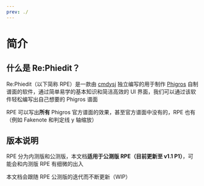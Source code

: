 ```yaml
---
prev: ./
---
```

# 简介

## 什么是 Re:Phiedit？

Re:Phiedit（以下简称 RPE）是一款由 [cmdysj](https://space.bilibili.com/252635690) 独立编写的用于制作 [Phigros](https://pigeon-games.com/phigros) 自制谱面的软件，通过简单易学的基本知识和简洁高效的 UI 界面，我们可以通过该软件轻松编写出自己想要的 Phigros 谱面

RPE 可以写出**所有** Phigros 官方谱面的效果，甚至官方谱面中没有的，RPE 也有（例如 Fakenote 和判定线 y 轴缩放）

## 版本说明

RPE 分为内测版和公测版，本文档**适用于公测版 RPE（目前更新至 v1.1 P1）**，可能会和内测版 RPE 有细微的出入

本文档会跟随 RPE 公测版的迭代而不断更新（WIP）